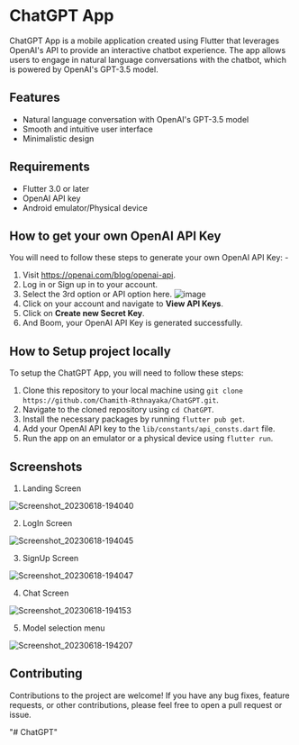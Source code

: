 # ChatGPT App

ChatGPT App is a mobile application created using Flutter that leverages OpenAI's API to provide an interactive chatbot experience. The app allows users to engage in natural language conversations with the chatbot, which is powered by OpenAI's GPT-3.5 model.

## Features

- Natural language conversation with OpenAI's GPT-3.5 model
- Smooth and intuitive user interface
- Minimalistic design

## Requirements

- Flutter 3.0 or later
- OpenAI API key
- Android emulator/Physical device


## How to get your own OpenAI API Key
You will need to follow these steps to generate your own OpenAI API Key: -

1. Visit https://openai.com/blog/openai-api.
2. Log in or Sign up in to your account.
3. Select the 3rd option or API option here. ![image](https://github.com/Chamith-Rthnayaka/ChatGPT/blob/main/assets/images/246618506-82b6ff70-c9e1-43a0-8771-f9017a6590a9.png)
4. Click on your account and navigate to **View API Keys**.
5. Click on **Create new Secret Key**.
6. And Boom, your OpenAI API Key is generated successfully.

## How to Setup project locally

To setup the ChatGPT App, you will need to follow these steps:

1. Clone this repository to your local machine using `git clone https://github.com/Chamith-Rthnayaka/ChatGPT.git`.
2. Navigate to the cloned repository using `cd ChatGPT`.
3. Install the necessary packages by running `flutter pub get`.
4. Add your OpenAI API key to the `lib/constants/api_consts.dart` file.
5. Run the app on an emulator or a physical device using `flutter run`.


## Screenshots

1. Landing Screen
   
![Screenshot_20230618-194040](https://github.com/Chamith-Rthnayaka/ChatGPT/blob/main/assets/images/246670595-df27ad91-f1f0-4dab-abd4-74344350a08c.jpg)

2. LogIn Screen

![Screenshot_20230618-194045](https://github.com/Chamith-Rthnayaka/ChatGPT/blob/main/assets/images/246670659-69f48381-38fd-4761-9a82-b5609ccad9b4.jpg)

3. SignUp Screen

![Screenshot_20230618-194047](https://github.com/Chamith-Rthnayaka/ChatGPT/blob/main/assets/images/246670692-b5636ea4-d9d9-4ba9-8f4f-9c24807aa5d7.jpg)

4. Chat Screen

![Screenshot_20230618-194153](https://github.com/Chamith-Rthnayaka/ChatGPT/blob/main/assets/images/246670702-6fc6e0a1-b220-40e9-a6ba-3f4a672d5c40.jpg)

5. Model selection menu

![Screenshot_20230618-194207](https://github.com/Chamith-Rthnayaka/ChatGPT/blob/main/assets/images/246670707-017a7c40-7890-40b8-8aca-443168bb22e7.jpg)

## Contributing

Contributions to the project are welcome! If you have any bug fixes, feature requests, or other contributions, please feel free to open a pull request or issue.

"# ChatGPT" 
